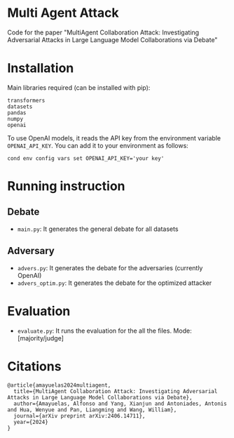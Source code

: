 # Multi Agent Attack

Code for the paper "MultiAgent Collaboration Attack: Investigating Adversarial Attacks in Large Language Model Collaborations via Debate"


# Installation

Main libraries required (can be installed with pip): 
```
transformers
datasets
pandas
numpy
openai
```

To use OpenAI models, it reads the API key from the environment variable `OPENAI_API_KEY`. You can add it to your environment as follows:
```
cond env config vars set OPENAI_API_KEY='your key'
```

# Running instruction

## Debate
- `main.py`: It generates the general debate for all datasets

## Adversary
- `advers.py`: It generates the debate for the adversaries (currently OpenAI)
- `advers_optim.py`: It generates the debate for the optimized attacker

# Evaluation
- `evaluate.py`: It runs the evaluation for the all the files. Mode: [majority/judge]


# Citations

```
@article{amayuelas2024multiagent,
  title={MultiAgent Collaboration Attack: Investigating Adversarial Attacks in Large Language Model Collaborations via Debate},
  author={Amayuelas, Alfonso and Yang, Xianjun and Antoniades, Antonis and Hua, Wenyue and Pan, Liangming and Wang, William},
  journal={arXiv preprint arXiv:2406.14711},
  year={2024}
}
```
